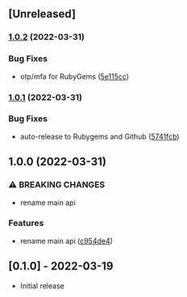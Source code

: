 ## [Unreleased]

### [1.0.2](https://github.com/gregorw/discriminable/compare/v1.0.1...v1.0.2) (2022-03-31)


### Bug Fixes

* otp/mfa for RubyGems ([5e115cc](https://github.com/gregorw/discriminable/commit/5e115ccb7dfe06ccfe18d1ea1462512c9ca59f87))

### [1.0.1](https://github.com/gregorw/discriminable/compare/v1.0.0...v1.0.1) (2022-03-31)


### Bug Fixes

* auto-release to Rubygems and Github ([5741fcb](https://github.com/gregorw/discriminable/commit/5741fcb6381c7392ce323b520bfa474c13bc0168))

## 1.0.0 (2022-03-31)


### ⚠ BREAKING CHANGES

* rename main api

### Features

* rename main api ([c954de4](https://github.com/gregorw/discriminable/commit/c954de437753135d04eb33af9de75b0b49745a6a))

## [0.1.0] - 2022-03-19

- Initial release
